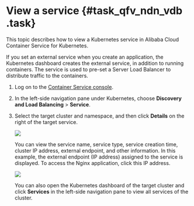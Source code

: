 # View a service {#task_qfv_ndn_vdb .task}

This topic describes how to view a Kubernetes service in Alibaba Cloud Container Service for Kubernetes.

If you set an external service when you create an application, the Kubernetes dashboard creates the external service, in addition to running containers. The service is used to pre-set a Server Load Balancer to distribute traffic to the containers.

1.   Log on to the [Container Service console](https://partners-intl.console.aliyun.com/#/cs). 
2.  In the left-side navigation pane under Kubernetes, choose **Discovery and Load Balancing** \> **Service**. 
3.  Select the target cluster and namespace, and then click **Details** on the right of the target service. 

    ![](http://static-aliyun-doc.oss-cn-hangzhou.aliyuncs.com/assets/img/16665/155176533511046_en-US.png) 

    You can view the service name, service type, service creation time, cluster IP address, external endpoint, and other information. In this example, the external endpoint \(IP address\) assigned to the service is displayed. To access the Nginx application, click this IP address.

    ![](http://static-aliyun-doc.oss-cn-hangzhou.aliyuncs.com/assets/img/16665/155176533511047_en-US.png)

    You can also open the Kubernetes dashboard of the target cluster and click **Services** in the left-side navigation pane to view all services of the cluster.


